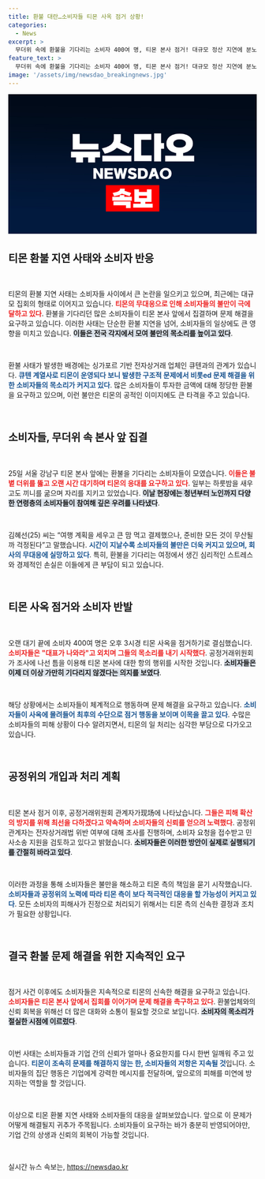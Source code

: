 ```yaml
---
title: 환불 대란…소비자들 티몬 사옥 점거 상황!
categories:
  - News
excerpt: >
  무더위 속에 환불을 기다리는 소비자 400여 명, 티몬 본사 점거! 대규모 정산 지연에 분노한 피해자들은 대표 나와 외치며 소송 준비에도 나섰다. 공정위는 조사 착수, 피해 예방을 다짐했다.
feature_text: >
  무더위 속에 환불을 기다리는 소비자 400여 명, 티몬 본사 점거! 대규모 정산 지연에 분노한 피해자들은 대표 나와 외치며 소송 준비에도 나섰다. 공정위는 조사 착수, 피해 예방을 다짐했다.
image: '/assets/img/newsdao_breakingnews.jpg'
---
```


<p><img src="/assets/img/newsdao_breakingnews.jpg" alt="ontimetimes 속보" /></p>

<h2 data-ke-size="size26">티몬 환불 지연 사태와 소비자 반응</h2>

<p data-ke-size="size16">&nbsp;</p>

<p>티몬의 환불 지연 사태는 소비자들 사이에서 큰 논란을 일으키고 있으며, 최근에는 대규모 집회의 형태로 이어지고 있습니다. <b><span style="color: #ee2323;">티몬의 무대응으로 인해 소비자들의 불만이 극에 달하고 있다</span></b>. 환불을 기다리던 많은 소비자들이 티몬 본사 앞에서 집결하며 문제 해결을 요구하고 있습니다. 이러한 사태는 단순한 환불 지연을 넘어, 소비자들의 일상에도 큰 영향을 미치고 있습니다. <b><span style="background-color: #21538527;">이들은 전국 각지에서 모여 불만의 목소리를 높이고 있다</span></b>.</p>

<p data-ke-size="size16">&nbsp;</p>

<p>환불 사태가 발생한 배경에는 싱가포르 기반 전자상거래 업체인 큐텐과의 관계가 있습니다. <b><span style="color: #1a5490;">큐텐 계열사로 티몬이 운영되다 보니 발생한 구조적 문제에서 비롯ed 문제 해결을 위한 소비자들의 목소리가 커지고 있다</span></b>. 많은 소비자들이 투자한 금액에 대해 정당한 환불을 요구하고 있으며, 이런 불만은 티몬의 공적인 이미지에도 큰 타격을 주고 있습니다.</p>

<p data-ke-size="size16">&nbsp;</p>

<h2 data-ke-size="size26">소비자들, 무더위 속 본사 앞 집결</h2>

<p data-ke-size="size16">&nbsp;</p>

<p>25일 서울 강남구 티몬 본사 앞에는 환불을 기다리는 소비자들이 모였습니다. <b><span style="color: #ee2323;">이들은 불볕 더위를 뚫고 오랜 시간 대기하며 티몬의 응대를 요구하고 있다</span></b>. 일부는 하룻밤을 새우고도 끼니를 굶으며 자리를 지키고 있었습니다. <b><span style="background-color: #21538527;">이날 현장에는 청년부터 노인까지 다양한 연령층의 소비자들이 참여해 깊은 우려를 나타냈다</span></b>.</p>

<p data-ke-size="size16">&nbsp;</p>

<p>김혜선(25) 씨는 “여행 계획을 세우고 큰 맘 먹고 결제했으나, 준비한 모든 것이 무산될까 걱정된다”고 말했습니다. <b><span style="color: #1a5490;">시간이 지날수록 소비자들의 불만은 더욱 커지고 있으며, 회사의 무대응에 실망하고 있다</span></b>. 특히, 환불을 기다리는 여정에서 생긴 심리적인 스트레스와 경제적인 손실은 이들에게 큰 부담이 되고 있습니다.</p>

<p data-ke-size="size16">&nbsp;</p>

<h2 data-ke-size="size26">티몬 사옥 점거와 소비자 반발</h2>

<p data-ke-size="size16">&nbsp;</p>

<p>오랜 대기 끝에 소비자 400여 명은 오후 3시경 티몬 사옥을 점거하기로 결심했습니다. <b><span style="color: #ee2323;">소비자들은 "대표가 나와라"고 외치며 그들의 목소리를 내기 시작했다</span></b>. 공정거래위원회가 조사에 나선 틈을 이용해 티몬 본사에 대한 항의 행위를 시작한 것입니다. <b><span style="background-color: #21538527;">소비자들은 이제 더 이상 가만히 기다리지 않겠다는 의지를 보였다</span></b>.</p>

<p data-ke-size="size16">&nbsp;</p>

<p>해당 상황에서는 소비자들이 체계적으로 행동하며 문제 해결을 요구하고 있습니다. <b><span style="color: #1a5490;">소비자들이 사옥에 몰려들어 최후의 수단으로 점거 행동을 보이며 이목을 끌고 있다</span></b>. 수많은 소비자들의 피해 상황이 다수 알려지면서, 티몬의 일 처리는 심각한 부담으로 다가오고 있습니다.</p>

<p data-ke-size="size16">&nbsp;</p>

<h2 data-ke-size="size26">공정위의 개입과 처리 계획</h2>

<p data-ke-size="size16">&nbsp;</p>

<p>티몬 본사 점거 이후, 공정거래위원회 관계자가现场에 나타났습니다. <b><span style="color: #ee2323;">그들은 피해 확산의 방지를 위해 최선을 다하겠다고 약속하며 소비자들의 신뢰를 얻으려 노력했다</span></b>. 공정위 관계자는 전자상거래법 위반 여부에 대해 조사를 진행하며, 소비자 요청을 접수받고 민사소송 지원을 검토하고 있다고 밝혔습니다. <b><span style="background-color: #21538527;">소비자들은 이러한 방안이 실제로 실행되기를 간절히 바라고 있다</span></b>.</p>

<p data-ke-size="size16">&nbsp;</p>

<p>이러한 과정을 통해 소비자들은 불만을 해소하고 티몬 측의 책임을 묻기 시작했습니다. <b><span style="color: #1a5490;">소비자들과 공정위의 노력에 따라 티몬 측이 보다 적극적인 대응을 할 가능성이 커지고 있다</span></b>. 모든 소비자의 피해사가 진정으로 처리되기 위해서는 티몬 측의 신속한 결정과 조치가 필요한 상황입니다.</p>

<p data-ke-size="size16">&nbsp;</p>

<h2 data-ke-size="size26">결국 환불 문제 해결을 위한 지속적인 요구</h2>

<p data-ke-size="size16">&nbsp;</p>

<p>점거 사건 이후에도 소비자들은 지속적으로 티몬의 신속한 해결을 요구하고 있습니다. <b><span style="color: #ee2323;">소비자들은 티몬 본사 앞에서 집회를 이어가며 문제 해결을 촉구하고 있다</span></b>. 환불업체와의 신뢰 회복을 위해선 더 많은 대화와 소통이 필요할 것으로 보입니다. <b><span style="background-color: #21538527;">소비자의 목소리가 절실한 시점에 이르렀다</span></b>.</p>

<p data-ke-size="size16">&nbsp;</p>

<p>이번 사태는 소비자들과 기업 간의 신뢰가 얼마나 중요한지를 다시 한번 일깨워 주고 있습니다. <b><span style="color: #1a5490;">티몬이 조속히 문제를 해결하지 않는 한, 소비자들의 저항은 지속될 것</span></b>입니다. 소비자들의 집단 행동은 기업에게 강력한 메시지를 전달하며, 앞으로의 피해를 미연에 방지하는 역할을 할 것입니다.</p>

<p data-ke-size="size16">&nbsp;</p>

<p>이상으로 티몬 환불 지연 사태와 소비자들의 대응을 살펴보았습니다. 앞으로 이 문제가 어떻게 해결될지 귀추가 주목됩니다. 소비자들이 요구하는 바가 충분히 반영되어야만, 기업 간의 상생과 신뢰의 회복이 가능할 것입니다. <p data-ke-size="size16">&nbsp;</p></p>
실시간 뉴스 속보는, <a href="https://newsdao.kr" rel="dofollow">https://newsdao.kr</a>


